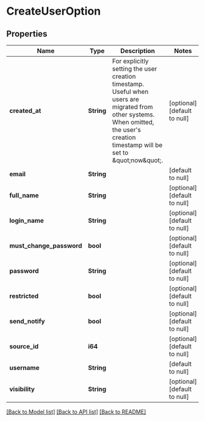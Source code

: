 # CreateUserOption

## Properties
Name | Type | Description | Notes
------------ | ------------- | ------------- | -------------
**created_at** | **String** | For explicitly setting the user creation timestamp. Useful when users are migrated from other systems. When omitted, the user&#39;s creation timestamp will be set to \&quot;now\&quot;. | [optional] [default to null]
**email** | **String** |  | [default to null]
**full_name** | **String** |  | [optional] [default to null]
**login_name** | **String** |  | [optional] [default to null]
**must_change_password** | **bool** |  | [optional] [default to null]
**password** | **String** |  | [optional] [default to null]
**restricted** | **bool** |  | [optional] [default to null]
**send_notify** | **bool** |  | [optional] [default to null]
**source_id** | **i64** |  | [optional] [default to null]
**username** | **String** |  | [default to null]
**visibility** | **String** |  | [optional] [default to null]

[[Back to Model list]](../README.md#documentation-for-models) [[Back to API list]](../README.md#documentation-for-api-endpoints) [[Back to README]](../README.md)


